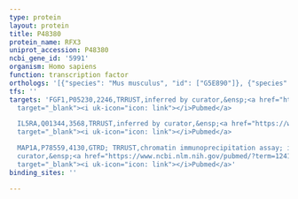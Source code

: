 ```yaml
---
type: protein
layout: protein
title: P48380
protein_name: RFX3
uniprot_accession: P48380
ncbi_gene_id: '5991'
organism: Homo sapiens
function: transcription factor
orthologs: '[{"species": "Mus musculus", "id": ["G5E890"]}, {"species": "Rattus norvegicus", "id": ["A0A0G2JYT9"]}]'
tfs: ''
targets: 'FGF1,P05230,2246,TRRUST,inferred by curator,&ensp;<a href="https://www.ncbi.nlm.nih.gov/pubmed/?term=22415835%5Buid%5D+OR+29087512%5Buid%5D"
  target="_blank"><i uk-icon="icon: link"></i>Pubmed</a>

  IL5RA,Q01344,3568,TRRUST,inferred by curator,&ensp;<a href="https://www.ncbi.nlm.nih.gov/pubmed/?term=10330134%5Buid%5D+OR+10706293%5Buid%5D+OR+29087512%5Buid%5D"
  target="_blank"><i uk-icon="icon: link"></i>Pubmed</a>

  MAP1A,P78559,4130,GTRD; TRRUST,chromatin immunoprecipitation assay; inferred by
  curator,&ensp;<a href="https://www.ncbi.nlm.nih.gov/pubmed/?term=12411430%5Buid%5D+OR+27924024%5Buid%5D+OR+29087512%5Buid%5D"
  target="_blank"><i uk-icon="icon: link"></i>Pubmed</a>'
binding_sites: ''

---
```

